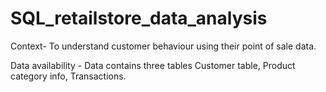 # SQL_retailstore_data_analysis 
Context- To understand customer behaviour using  their point of sale data. 


Data availability - Data contains three tables Customer table, Product category info, Transactions. 
